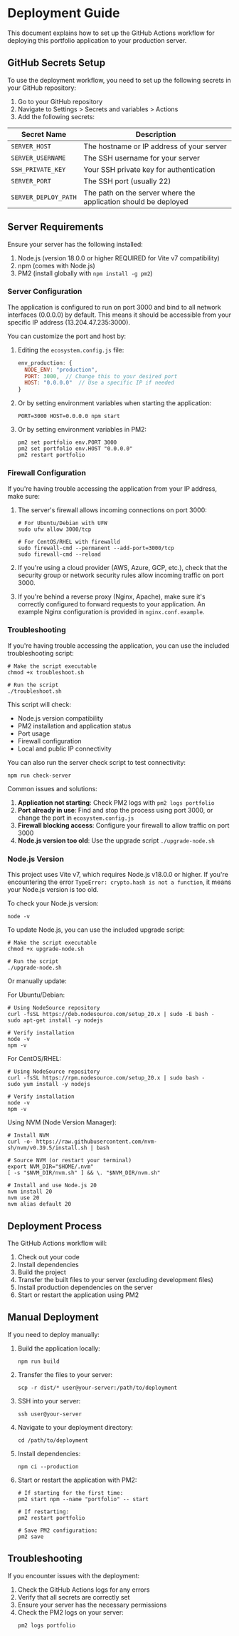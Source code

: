 # Deployment Guide

This document explains how to set up the GitHub Actions workflow for deploying this portfolio application to your production server.

## GitHub Secrets Setup

To use the deployment workflow, you need to set up the following secrets in your GitHub repository:

1. Go to your GitHub repository
2. Navigate to Settings > Secrets and variables > Actions
3. Add the following secrets:

| Secret Name          | Description                                                     |
| -------------------- | --------------------------------------------------------------- |
| `SERVER_HOST`        | The hostname or IP address of your server                       |
| `SERVER_USERNAME`    | The SSH username for your server                                |
| `SSH_PRIVATE_KEY`    | Your SSH private key for authentication                         |
| `SERVER_PORT`        | The SSH port (usually 22)                                       |
| `SERVER_DEPLOY_PATH` | The path on the server where the application should be deployed |

## Server Requirements

Ensure your server has the following installed:

1. Node.js (version 18.0.0 or higher REQUIRED for Vite v7 compatibility)
2. npm (comes with Node.js)
3. PM2 (install globally with `npm install -g pm2`)

### Server Configuration

The application is configured to run on port 3000 and bind to all network interfaces (0.0.0.0) by default. This means it should be accessible from your specific IP address (13.204.47.235:3000).

You can customize the port and host by:

1. Editing the `ecosystem.config.js` file:

   ```js
   env_production: {
     NODE_ENV: "production",
     PORT: 3000,  // Change this to your desired port
     HOST: "0.0.0.0"  // Use a specific IP if needed
   }
   ```

2. Or by setting environment variables when starting the application:

   ```
   PORT=3000 HOST=0.0.0.0 npm start
   ```

3. Or by setting environment variables in PM2:
   ```
   pm2 set portfolio env.PORT 3000
   pm2 set portfolio env.HOST "0.0.0.0"
   pm2 restart portfolio
   ```

### Firewall Configuration

If you're having trouble accessing the application from your IP address, make sure:

1. The server's firewall allows incoming connections on port 3000:

   ```
   # For Ubuntu/Debian with UFW
   sudo ufw allow 3000/tcp

   # For CentOS/RHEL with firewalld
   sudo firewall-cmd --permanent --add-port=3000/tcp
   sudo firewall-cmd --reload
   ```

2. If you're using a cloud provider (AWS, Azure, GCP, etc.), check that the security group or network security rules allow incoming traffic on port 3000.

3. If you're behind a reverse proxy (Nginx, Apache), make sure it's correctly configured to forward requests to your application. An example Nginx configuration is provided in `nginx.conf.example`.

### Troubleshooting

If you're having trouble accessing the application, you can use the included troubleshooting script:

```
# Make the script executable
chmod +x troubleshoot.sh

# Run the script
./troubleshoot.sh
```

This script will check:

- Node.js version compatibility
- PM2 installation and application status
- Port usage
- Firewall configuration
- Local and public IP connectivity

You can also run the server check script to test connectivity:

```
npm run check-server
```

Common issues and solutions:

1. **Application not starting**: Check PM2 logs with `pm2 logs portfolio`
2. **Port already in use**: Find and stop the process using port 3000, or change the port in `ecosystem.config.js`
3. **Firewall blocking access**: Configure your firewall to allow traffic on port 3000
4. **Node.js version too old**: Use the upgrade script `./upgrade-node.sh`

### Node.js Version

This project uses Vite v7, which requires Node.js v18.0.0 or higher. If you're encountering the error `TypeError: crypto.hash is not a function`, it means your Node.js version is too old.

To check your Node.js version:

```
node -v
```

To update Node.js, you can use the included upgrade script:

```
# Make the script executable
chmod +x upgrade-node.sh

# Run the script
./upgrade-node.sh
```

Or manually update:

For Ubuntu/Debian:

```
# Using NodeSource repository
curl -fsSL https://deb.nodesource.com/setup_20.x | sudo -E bash -
sudo apt-get install -y nodejs

# Verify installation
node -v
npm -v
```

For CentOS/RHEL:

```
# Using NodeSource repository
curl -fsSL https://rpm.nodesource.com/setup_20.x | sudo bash -
sudo yum install -y nodejs

# Verify installation
node -v
npm -v
```

Using NVM (Node Version Manager):

```
# Install NVM
curl -o- https://raw.githubusercontent.com/nvm-sh/nvm/v0.39.5/install.sh | bash

# Source NVM (or restart your terminal)
export NVM_DIR="$HOME/.nvm"
[ -s "$NVM_DIR/nvm.sh" ] && \. "$NVM_DIR/nvm.sh"

# Install and use Node.js 20
nvm install 20
nvm use 20
nvm alias default 20
```

## Deployment Process

The GitHub Actions workflow will:

1. Check out your code
2. Install dependencies
3. Build the project
4. Transfer the built files to your server (excluding development files)
5. Install production dependencies on the server
6. Start or restart the application using PM2

## Manual Deployment

If you need to deploy manually:

1. Build the application locally:

   ```
   npm run build
   ```

2. Transfer the files to your server:

   ```
   scp -r dist/* user@your-server:/path/to/deployment
   ```

3. SSH into your server:

   ```
   ssh user@your-server
   ```

4. Navigate to your deployment directory:

   ```
   cd /path/to/deployment
   ```

5. Install dependencies:

   ```
   npm ci --production
   ```

6. Start or restart the application with PM2:

   ```
   # If starting for the first time:
   pm2 start npm --name "portfolio" -- start

   # If restarting:
   pm2 restart portfolio

   # Save PM2 configuration:
   pm2 save
   ```

## Troubleshooting

If you encounter issues with the deployment:

1. Check the GitHub Actions logs for any errors
2. Verify that all secrets are correctly set
3. Ensure your server has the necessary permissions
4. Check the PM2 logs on your server:
   ```
   pm2 logs portfolio
   ```
